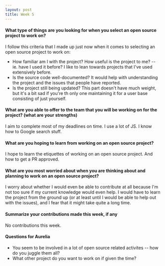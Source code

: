 ```yaml
---
layout: post  
title: Week 5
---
```

#### What type of things are you looking for when you select an open source  project to work on?  
    
   I follow this criteria that I made up just now when it comes to selecting an open source project to work on:  
      
   - How familiar am I with the project? How useful is the project to me? -- ie. have I used it before? I like to lean towards projects that I've used extensively before.
   - Is the source code well-documented? It would help with understanding the project and the issues that people have reported.
   - Is the project still being updated? This part doesn't have much weight, but it's a bit sad if you're th only one maintaining it for a user base consisting of just yourself.
   
#### What are you able to offer to the team that you will be working on for the project? (what are your strengths)  
   
   I aim to complete most of my deadlines on time. I use a lot of JS. I know how to Google search stuff. 
   
#### What are you hoping to learn from working on an open source project?  
  
   I hope to learn the etiquettes of working on an open source project. And how to get a PR approved. 
   
#### What are you most worried about when you are thinking about and planning  to work on an open source project? 

   I worry about whether I would even be able to contribute at all because I'm not too sure if my current knowledge would even help. I would have to learn the project from the ground up (or at least until I would be able to help out with the issues), and I fear that it might take quite a long time.  
   
#### Summarize your contributions made this week, if any  
 
  No contributions this week.  
  
#### Questions for Aurelia 
  - You seem to be involved in a lot of open source related activites -- how do you juggle them all?
  - What other project do you want to work on if given the time?